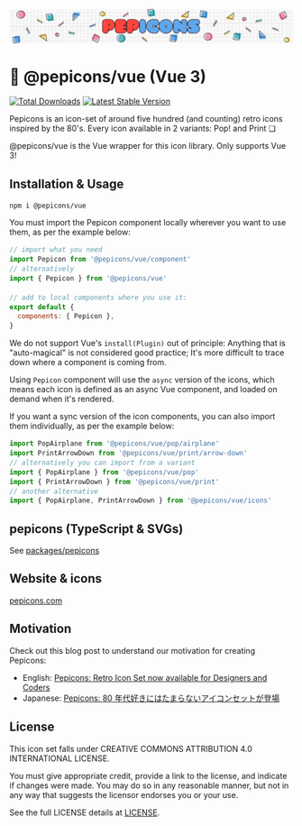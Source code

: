 ![hero](https://github.com/CyCraft/pepicons/raw/dev/media/pepicons-hero.png?raw=true)

# 🥤 @pepicons/vue (Vue 3)

<a href="https://www.npmjs.com/package/@pepicons/vue"><img src="https://img.shields.io/npm/v/@pepicons/vue.svg" alt="Total Downloads"></a>
<a href="https://www.npmjs.com/package/@pepicons/vue"><img src="https://img.shields.io/npm/dw/@pepicons/vue.svg" alt="Latest Stable Version"></a>

Pepicons is an icon-set of around five hundred (and counting) retro icons inspired by the 80's.
Every icon available in 2 variants: Pop! and Print ❏

@pepicons/vue is the Vue wrapper for this icon library. Only supports Vue 3!

## Installation & Usage

```
npm i @pepicons/vue
```

You must import the Pepicon component locally wherever you want to use them, as per the example below:

```js
// import what you need
import Pepicon from '@pepicons/vue/component'
// alternatively
import { Pepicon } from '@pepicons/vue'

// add to local components where you use it:
export default {
  components: { Pepicon },
}
```

We do not support Vue's `install(Plugin)` out of principle: Anything that is "auto-magical" is not considered good practice; It's more difficult to trace down where a component is coming from.

Using `Pepicon` component will use the `async` version of the icons, which means each icon is defined as an async Vue component, and loaded on demand when it's rendered.

If you want a sync version of the icon components, you can also import them individually, as per the example below:

```js
import PopAirplane from '@pepicons/vue/pop/airplane'
import PrintArrowDown from '@pepicons/vue/print/arrow-down'
// alternatively you can import from a variant
import { PopAirplane } from '@pepicons/vue/pop'
import { PrintArrowDown } from '@pepicons/vue/print'
// another alternative
import { PopAirplane, PrintArrowDown } from '@pepicons/vue/icons'
```

## pepicons (TypeScript & SVGs)

See [packages/pepicons](/packages/pepicons)

## Website & icons

[pepicons.com](https://pepicons.com)

## Motivation

Check out this blog post to understand our motivation for creating Pepicons:

- English: [Pepicons: Retro Icon Set now available for Designers and Coders](https://lucaban.medium.com/pepicons-retro-icon-set-now-available-for-designers-and-coders-40db866a7460)
- Japanese: [Pepicons: 80 年代好きにはたまらないアイコンセットが登場](https://lucaban.medium.com/pepicons-80年代好きにはたまらないアイコンセットが登場-6e417dcf4a7f)

## License

This icon set falls under CREATIVE COMMONS ATTRIBUTION 4.0 INTERNATIONAL LICENSE.

You must give appropriate credit, provide a link to the license, and indicate if changes were made. You may do so in any reasonable manner, but not in any way that suggests the licensor endorses you or your use.

See the full LICENSE details at [LICENSE](LICENSE).
